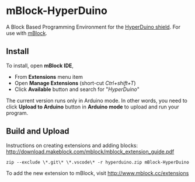 # mBlock-HyperDuino

A Block Based Programming Environment for the [HyperDuino shield](http://hyperduino.com). For use with [mBlock](http://www.mblock.cc).

## Install

To install, open **mBlock IDE**,
* From **Extensions** menu item
* Open **Manage Extensions** (short-cut *Ctrl+shift+T*)
* Click **Available** button and search for "*HyperDuino*"

The current version runs only in Arduino mode. In other words, you need to click **Upload to Arduino** button in **Arduino mode** to upload and run your program.

## Build and Upload

Instructions on creating extensions and adding blocks: http://download.makeblock.com/mblock/mblock_extension_guide.pdf

    zip --exclude \*.git\* \*.vscode\* -r hyperduino.zip mBlock-HyperDuino

To add the new extension to mBlock, visit http://www.mblock.cc/extensions